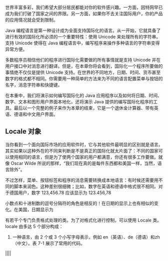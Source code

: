 世界丰富多彩，我们希望大部分居民都能对你的软件感兴趣。一方面，因特网早已成为我们打破了国家之间的界限。另一方面，如果你不去关注国际用户，你的产品的应用情况就会受到限制。

Java 编程语言是第一种设计成为全面支持国际化的语言。从一开始，它就具备了进行有效的国际化所必须的一个重要特性：使用 Unicode 来处理所有的字符串。支持 Unicode 使得在 Java 编程语言中，编写程序来操作多种语言的字符串变得异常方便。

多数程序员相信他们的程序进行国际化需要做的所有事情就是支持 Unicode 并在用户接口中对消息进行翻译。但是，在本章你将会看到，国际化一个程序所要做的事情绝不仅仅是提供 Unicode 支持。在世界的不同地方，日期、时间、货币甚至数字的格式都不相同。你需要用一种简单的方法来为不同的语言配置菜单与按钮的名字，消息字符串和快捷键。

在本重中，我们将演示如何编写国际化的 Java 应用程序以及如何将日期、时间、数字、文本和图形用户界面本地化，还将演示 Java 提供的编写国际化程序的工具。最后以一个完整的例子来作为本章的结束，它是一个退休金计算器、带有英语、德语和中文用户界面。

## Locale 对象

当你看到一个面向国际市场的应用软件时，它与其他软件最明显的区别就是语言。其实如果以这种外在的不同来判断是不是真正的国际化就太片面了：不同的国家可以使用相同的语言，但是为了使两个国家的用户都满意，你还有很多工作要做。就像 Oscar Wilde 所说的那样，“我们现在真的是每件东西都和美国一样，当然，语言除外”。

不过怎样，菜单、按钮标签和程序的消息需要转换成本地语言：有时候还需要用不同的脚本来润色。这种差别很细微；比如，数字在英语和德语中格式很不相同。对于德国用户，数字 123,456.78 应该显示为 123.456,78

小数点和十进制数的逗号分隔符的角色是相反的！在日期的显示上也有相似的变化。在美国，日期显示为

有若干个专门负责格式处理的类。为了对格式化进行控制，可以使用 Locale 类。locale 由多达 5 个部分构成：

1. 一种语言，由 2 个或 3 个小写字母表示，例如 en（英语）、de（德语）和zh（中文）。表 7-1 展示了常用的代码。

||||